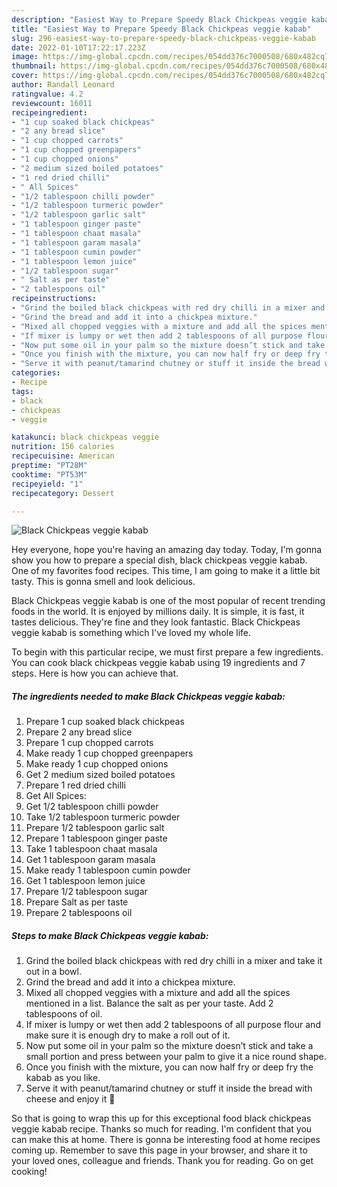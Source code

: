 ```yaml
---
description: "Easiest Way to Prepare Speedy Black Chickpeas veggie kabab"
title: "Easiest Way to Prepare Speedy Black Chickpeas veggie kabab"
slug: 296-easiest-way-to-prepare-speedy-black-chickpeas-veggie-kabab
date: 2022-01-10T17:22:17.223Z
image: https://img-global.cpcdn.com/recipes/054dd376c7000508/680x482cq70/black-chickpeas-veggie-kabab-recipe-main-photo.jpg
thumbnail: https://img-global.cpcdn.com/recipes/054dd376c7000508/680x482cq70/black-chickpeas-veggie-kabab-recipe-main-photo.jpg
cover: https://img-global.cpcdn.com/recipes/054dd376c7000508/680x482cq70/black-chickpeas-veggie-kabab-recipe-main-photo.jpg
author: Randall Leonard
ratingvalue: 4.2
reviewcount: 16011
recipeingredient:
- "1 cup soaked black chickpeas"
- "2 any bread slice"
- "1 cup chopped carrots"
- "1 cup chopped greenpapers"
- "1 cup chopped onions"
- "2 medium sized boiled potatoes"
- "1 red dried chilli"
- " All Spices"
- "1/2 tablespoon chilli powder"
- "1/2 tablespoon turmeric powder"
- "1/2 tablespoon garlic salt"
- "1 tablespoon ginger paste"
- "1 tablespoon chaat masala"
- "1 tablespoon garam masala"
- "1 tablespoon cumin powder"
- "1 tablespoon lemon juice"
- "1/2 tablespoon sugar"
- " Salt as per taste"
- "2 tablespoons oil"
recipeinstructions:
- "Grind the boiled black chickpeas with red dry chilli in a mixer and take it out in a bowl."
- "Grind the bread and add it into a chickpea mixture."
- "Mixed all chopped veggies with a mixture and add all the spices mentioned in a list. Balance the salt as per your taste. Add 2 tablespoons of oil."
- "If mixer is lumpy or wet then add 2 tablespoons of all purpose flour and make sure it is enough dry to make a roll out of it."
- "Now put some oil in your palm so the mixture doesn’t stick and take a small portion and press between your palm to give it a nice round shape."
- "Once you finish with the mixture, you can now half fry or deep fry the kabab as you like."
- "Serve it with peanut/tamarind chutney or stuff it inside the bread with cheese and enjoy it 🙂"
categories:
- Recipe
tags:
- black
- chickpeas
- veggie

katakunci: black chickpeas veggie 
nutrition: 156 calories
recipecuisine: American
preptime: "PT28M"
cooktime: "PT53M"
recipeyield: "1"
recipecategory: Dessert

---
```



![Black Chickpeas veggie kabab](https://img-global.cpcdn.com/recipes/054dd376c7000508/680x482cq70/black-chickpeas-veggie-kabab-recipe-main-photo.jpg)

Hey everyone, hope you're having an amazing day today. Today, I'm gonna show you how to prepare a special dish, black chickpeas veggie kabab. One of my favorites food recipes. This time, I am going to make it a little bit tasty. This is gonna smell and look delicious.

Black Chickpeas veggie kabab is one of the most popular of recent trending foods in the world. It is enjoyed by millions daily. It is simple, it is fast, it tastes delicious. They're fine and they look fantastic. Black Chickpeas veggie kabab is something which I've loved my whole life.




To begin with this particular recipe, we must first prepare a few ingredients. You can cook black chickpeas veggie kabab using 19 ingredients and 7 steps. Here is how you can achieve that.

<!--inarticleads1-->

##### The ingredients needed to make Black Chickpeas veggie kabab:

1. Prepare 1 cup soaked black chickpeas
1. Prepare 2 any bread slice
1. Prepare 1 cup chopped carrots
1. Make ready 1 cup chopped greenpapers
1. Make ready 1 cup chopped onions
1. Get 2 medium sized boiled potatoes
1. Prepare 1 red dried chilli
1. Get  All Spices:
1. Get 1/2 tablespoon chilli powder
1. Take 1/2 tablespoon turmeric powder
1. Prepare 1/2 tablespoon garlic salt
1. Prepare 1 tablespoon ginger paste
1. Take 1 tablespoon chaat masala
1. Get 1 tablespoon garam masala
1. Make ready 1 tablespoon cumin powder
1. Get 1 tablespoon lemon juice
1. Prepare 1/2 tablespoon sugar
1. Prepare  Salt as per taste
1. Prepare 2 tablespoons oil




<!--inarticleads2-->

##### Steps to make Black Chickpeas veggie kabab:

1. Grind the boiled black chickpeas with red dry chilli in a mixer and take it out in a bowl.
1. Grind the bread and add it into a chickpea mixture.
1. Mixed all chopped veggies with a mixture and add all the spices mentioned in a list. Balance the salt as per your taste. Add 2 tablespoons of oil.
1. If mixer is lumpy or wet then add 2 tablespoons of all purpose flour and make sure it is enough dry to make a roll out of it.
1. Now put some oil in your palm so the mixture doesn’t stick and take a small portion and press between your palm to give it a nice round shape.
1. Once you finish with the mixture, you can now half fry or deep fry the kabab as you like.
1. Serve it with peanut/tamarind chutney or stuff it inside the bread with cheese and enjoy it 🙂




So that is going to wrap this up for this exceptional food black chickpeas veggie kabab recipe. Thanks so much for reading. I'm confident that you can make this at home. There is gonna be interesting food at home recipes coming up. Remember to save this page in your browser, and share it to your loved ones, colleague and friends. Thank you for reading. Go on get cooking!
